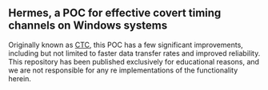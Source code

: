 ## Hermes, a POC for effective covert timing channels on Windows systems
Originally known as [CTC](https://github.com/Peribunt/CTC), this POC has a few significant improvements, including but not limited to faster data transfer rates and improved reliability.
This repository has been published exclusively for educational reasons, and we are not responsible for any re implementations of the functionality herein.

